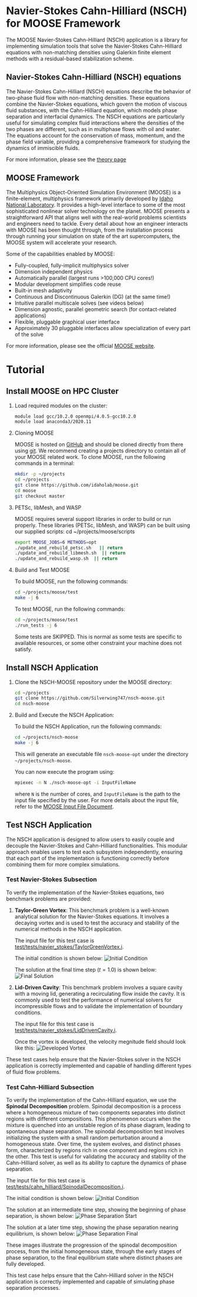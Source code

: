 Navier-Stokes Cahn-Hilliard (NSCH) for MOOSE Framework
=====

The MOOSE Navier-Stokes Cahn-Hilliard (NSCH) application is a library for implementing simulation tools that solve the Navier-Stokes Cahn-Hilliard equations with non-matching densities using Galerkin finite element methods with a residual-based stabilization scheme.

## Navier-Stokes Cahn-Hilliard (NSCH) equations

The Navier-Stokes Cahn-Hilliard (NSCH) equations describe the behavior of two-phase fluid flow with non-matching densities. These equations combine the Navier-Stokes equations, which govern the motion of viscous fluid substances, with the Cahn-Hilliard equation, which models phase separation and interfacial dynamics. The NSCH equations are particularly useful for simulating complex fluid interactions where the densities of the two phases are different, such as in multiphase flows with oil and water. The equations account for the conservation of mass, momentum, and the phase field variable, providing a comprehensive framework for studying the dynamics of immiscible fluids. 

For more information, please see the [theory page](doc/Theory.md) 

## MOOSE Framework

The Multiphysics Object-Oriented Simulation Environment (MOOSE) is a finite-element, multiphysics framework primarily developed by [Idaho National Laboratory](https://inl.gov/). It provides a high-level interface to some of the most sophisticated nonlinear solver technology on the planet. MOOSE presents a straightforward API that aligns well with the real-world problems scientists and engineers need to tackle. Every detail about how an engineer interacts with MOOSE has been thought through, from the installation process through running your simulation on state of the art supercomputers, the MOOSE system will accelerate your research.

Some of the capabilities enabled by MOOSE:

- Fully-coupled, fully-implicit multiphysics solver
- Dimension independent physics
- Automatically parallel (largest runs >100,000 CPU cores!)
- Modular development simplifies code reuse
- Built-in mesh adaptivity
- Continuous and Discontinuous Galerkin (DG) (at the same time!)
- Intuitive parallel multiscale solves (see videos below)
- Dimension agnostic, parallel geometric search (for contact-related applications)
- Flexible, pluggable graphical user interface
- Approximately 30 pluggable interfaces allow specialization of every part of the solve

For more information, please see the official [MOOSE website](https://mooseframework.inl.gov).

# Tutorial

## Install MOOSE on HPC Cluster
1. Load required modules on the cluster:

    ```bash
    module load gcc/10.2.0 openmpi/4.0.5-gcc10.2.0
    module load anaconda3/2020.11
    ```

2. Cloning MOOSE

    MOOSE is hosted on [GitHub](https://github.com/idaholab/moose) and should be cloned directly from there using [git](https://git-scm.com/). We recommend creating a projects directory to contain all of your MOOSE related work. To clone MOOSE, run the following commands in a terminal:

    ```bash
    mkdir -p ~/projects
    cd ~/projects
    git clone https://github.com/idaholab/moose.git
    cd moose
    git checkout master
    ```

3. PETSc, libMesh, and WASP

    MOOSE requires several support libraries in order to build or run properly. These libraries (PETSc, libMesh, and WASP) can be built using our supplied scripts:
    cd ~/projects/moose/scripts
    ```bash
    export MOOSE_JOBS=6 METHODS=opt
    ./update_and_rebuild_petsc.sh   || return
    ./update_and_rebuild_libmesh.sh  || return
    ./update_and_rebuild_wasp.sh  || return
    ```

4. Build and Test MOOSE

    To build MOOSE, run the following commands:

    ```bash
    cd ~/projects/moose/test
    make -j 6
    ```

    To test MOOSE, run the following commands:

    ```bash
    cd ~/projects/moose/test
    ./run_tests -j 6
    ```

    Some tests are SKIPPED. This is normal as some tests are specific to available resources, or some other constraint your machine does not satisfy.

## Install NSCH Application

1. Clone the NSCH-MOOSE repository under the MOOSE directory:

    ```bash
    cd ~/projects
    git clone https://github.com/Silverwing747/nsch-moose.git
    cd nsch-moose
    ```

2. Build and Execute the NSCH Application:

    To build the NSCH Application, run the following commands:

    ```bash
    cd ~/projects/nsch-moose
    make -j 6
    ```

    This will generate an executable file `nsch-moose-opt` under the directory `~/projects/nsch-moose`.

    You can now execute the program using:

    ```bash
    mpiexec -n N ./nsch-moose-opt -i InputFileName
    ```

    where `N` is the number of cores, and `InputFileName` is the path to the input file specified by the user. For more details about the input file, refer to the [MOOSE Input File Document](https://mooseframework.inl.gov/modules/thermal_hydraulics/tutorials/basics/input_file.html).

## Test NSCH Application

The NSCH application is designed to allow users to easily couple and decouple the Navier-Stokes and Cahn-Hilliard functionalities. This modular approach enables users to test each subsystem independently, ensuring that each part of the implementation is functioning correctly before combining them for more complex simulations.

### Test Navier-Stokes Subsection

To verify the implementation of the Navier-Stokes equations, two benchmark problems are provided:

1. **Taylor-Green Vortex**: This benchmark problem is a well-known analytical solution for the Navier-Stokes equations. It involves a decaying vortex and is used to test the accuracy and stability of the numerical methods in the NSCH application. 
    
    The input file for this test case is [test/tests/navier_stokes/TaylorGreenVortex.i](test/tests/navier_stokes/TaylorGreenVortex.i). 

    The initial condition is shown below:
    ![Initial Condition](test/tests/navier_stokes/TaylorGreen_IC.png)

    The solution at the final time step ($t = 1.0$) is shown below:
    ![Final Solution](test/tests/navier_stokes/TaylorGreen_Final.png)

2. **Lid-Driven Cavity**: This benchmark problem involves a square cavity with a moving lid, generating a recirculating flow inside the cavity. It is commonly used to test the performance of numerical solvers for incompressible flows and to validate the implementation of boundary conditions. 

    The input file for this test case is [test/tests/navier_stokes/LidDrivenCavity.i](test/tests/navier_stokes/LidDrivenCavity.i). 

    Once the vortex is developed, the velocity megnitude field should look like this:
    ![Developed Vortex](test/tests/navier_stokes/LidDrivenCavity_Velocity.png)


These test cases help ensure that the Navier-Stokes solver in the NSCH application is correctly implemented and capable of handling different types of fluid flow problems. 

### Test Cahn-Hilliard Subsection

To verify the implementation of the Cahn-Hilliard equation, we use the **Spinodal Decomposition** problem. Spinodal decomposition is a process where a homogeneous mixture of two components separates into distinct regions with different compositions. This phenomenon occurs when the mixture is quenched into an unstable region of its phase diagram, leading to spontaneous phase separation. The spinodal decomposition test involves initializing the system with a small random perturbation around a homogeneous state. Over time, the system evolves, and distinct phases form, characterized by regions rich in one component and regions rich in the other. This test is useful for validating the accuracy and stability of the Cahn-Hilliard solver, as well as its ability to capture the dynamics of phase separation.

The input file for this test case is [test/tests/cahn_hilliard/SpinodalDecomposition.i](test/tests/cahn_hilliard/SpinodalDecomposition.i).

The initial condition is shown below:
![Initial Condition](test/tests/cahn_hilliard/Spinodal_IC.png)

The solution at an intermediate time step, showing the beginning of phase separation, is shown below:
![Phase Separation Start](test/tests/cahn_hilliard/Spinodal_Mid.png)

The solution at a later time step, showing the phase separation nearing equilibrium, is shown below:
![Phase Separation Final](test/tests/cahn_hilliard/Spinodal_Final.png)

These images illustrate the progression of the spinodal decomposition process, from the initial homogeneous state, through the early stages of phase separation, to the final equilibrium state where distinct phases are fully developed.

This test case helps ensure that the Cahn-Hilliard solver in the NSCH application is correctly implemented and capable of simulating phase separation processes.